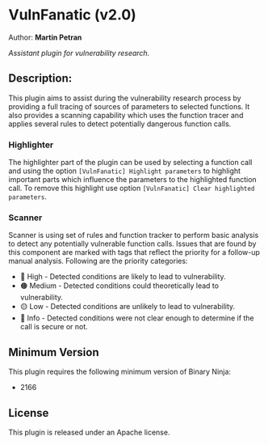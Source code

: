 
# VulnFanatic (v2.0)
Author: **Martin Petran**

_Assistant plugin for vulnerability research._

## Description:
This plugin aims to assist during the vulnerability research process by providing a full tracing of sources of parameters to selected functions. It also provides a scanning capability which uses the function tracer and applies several rules to detect potentially dangerous function calls. 

### Highlighter

The highlighter part of the plugin can be used by selecting a function call and using the option `[VulnFanatic] Highlight parameters` to highlight important parts which influence the parameters to the highlighted function call. To remove this highlight use option `[VulnFanatic] Clear highlighted parameters`.

### Scanner 

Scanner is using set of rules and function tracker to perform basic analysis to detect any potentially vulnerable function calls. Issues that are found by this component are marked with tags that reflect the priority for a follow-up manual analysis. Following are the priority categories:

* 🔴 High - Detected conditions are likely to lead to vulnerability.
* 🟠 Medium - Detected conditions could theoretically lead to vulnerability.
* 🟡 Low - Detected conditions are unlikely to lead to vulnerability.
* 🔵 Info - Detected conditions were not clear enough to determine if the call is secure or not.

## Minimum Version

This plugin requires the following minimum version of Binary Ninja:

 * 2166

## License

This plugin is released under an Apache license.
